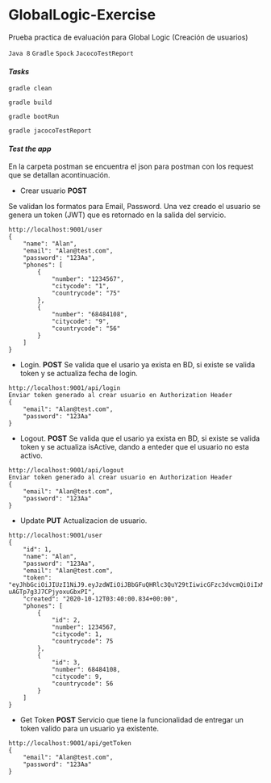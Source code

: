 # GlobalLogic-Exercise
Prueba practica de evaluación para Global Logic (Creación de usuarios)


`Java 8`
`Gradle`
`Spock`
`JacocoTestReport`

#### _Tasks_
```
gradle clean
```
```
gradle build
```
```
gradle bootRun
```
```
gradle jacocoTestReport
```




#### _Test the app_
En la carpeta postman se encuentra el json para postman con los request que se detallan acontinuación.

* Crear usuario **POST**

Se validan los formatos para Email, Password. Una vez creado el usuario se genera un token (JWT) que es retornado en la salida del servicio.
```
http://localhost:9001/user
{
    "name": "Alan",
    "email": "Alan@test.com",
    "password": "123Aa",
    "phones": [
        {
            "number": "1234567",
            "citycode": "1",
            "countrycode": "75"
        },
        {
            "number": "68484108",
            "citycode": "9",
            "countrycode": "56"
        }
    ]
}
```


* Login. **POST**
Se valida que el usario ya exista en BD, si existe se valida token y se actualiza fecha de login.

```
http://localhost:9001/api/login
Enviar token generado al crear usuario en Authorization Header
{
    "email": "Alan@test.com",
    "password": "123Aa"
}
```


* Logout. **POST**
Se valida que el usario ya exista en BD, si existe se valida token y se actualiza isActive, dando a enteder que el usuario no esta activo.

```
http://localhost:9001/api/logout
Enviar token generado al crear usuario en Authorization Header
{
    "email": "Alan@test.com",
    "password": "123Aa"
}
```

* Update **PUT**
Actualizacion de usuario.
```
http://localhost:9001/user
{
    "id": 1,
    "name": "Alan",
    "password": "123Aa",
    "email": "Alan@test.com",
    "token": "eyJhbGciOiJIUzI1NiJ9.eyJzdWIiOiJBbGFuQHRlc3QuY29tIiwicGFzc3dvcmQiOiIxMjNBYSIsImlzcyI6ImNvbS5hcGVyZXouZXhlcmNpc2UiLCJleHAiOjE2MDI0NzQwNjB9.0AbUoJuLdcRZrdV2nQRq-uAGTp7g3J7CPjyoxuGbxPI",
    "created": "2020-10-12T03:40:00.834+00:00",
    "phones": [
        {
            "id": 2,
            "number": 1234567,
            "citycode": 1,
            "countrycode": 75
        },
        {
            "id": 3,
            "number": 68484108,
            "citycode": 9,
            "countrycode": 56
        }
    ]
}
```


* Get Token **POST**
Servicio que tiene la funcionalidad de entregar un token valido para un usuario ya existente.
```
http://localhost:9001/api/getToken
{
    "email": "Alan@test.com",
    "password": "123Aa"
}
```

